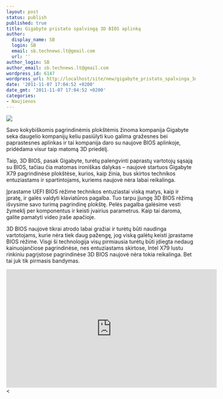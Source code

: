 ```yaml
---
layout: post
status: publish
published: true
title: Gigabyte pristato spalvingą 3D BIOS aplinką
author:
  display_name: SB
  login: SB
  email: sb.technews.lt@gmail.com
  url: ''
author_login: SB
author_email: sb.technews.lt@gmail.com
wordpress_id: 6147
wordpress_url: http://localhost/site/new/gigabyte_pristato_spalvinga_3d_bios_aplinka/
date: '2011-11-07 17:04:52 +0200'
date_gmt: '2011-11-07 17:04:52 +0200'
categories:
- Naujienos
---
```

<div class="imgright"><img src="http://technews.lt/upload/gigabyte_x79_ud3_102511_thumb.jpg"  /></div>
<p>Savo kokybiškomis pagrindinėmis plokštėmis žinoma kompanija Gigabyte seka daugelio kompanijų keliu pasiūlyti kuo galima gražesnes bei paprastesnes aplinkas ir tai kompanija daro su naujove BIOS aplinkoje, pridėdama visur taip matomą 3D priedėlį.</p>
<p>Taip, 3D BIOS, pasak Gigabyte, turėtų palengvinti paprastų vartotojų sąsają su BIOS, tačiau čia matomas ironiškas dalykas – naujovė startuos Gigabyte X79 pagrindinėse plokštėse, kurios, kaip žinia, bus skirtos technikos entuziastams ir spartintojams, kuriems naujovė nėra labai reikalinga.</p>
<p>Įprastame UEFI BIOS rėžime technikos entuziastai viską matys, kaip ir įpratę, ir galės valdyti klaviatūros pagalba. Tuo tarpu įjungę 3D BIOS rėžimą išvysime savo turimą pagrindinę plokštę. Pelės pagalba galėsime vesti žymeklį per komponentus ir keisti įvairius parametrus. Kaip tai daroma, galite pamatyti video įraše apačioje.</p>
<p>3D BIOS naujovė tikrai atrodo labai gražiai ir turėtų būti naudinga vartotojams, kurie nėra tiek daug pažengę, jog viską galėtų keisti įprastame BIOS rėžime. Visgi ši technologija visų pirmiausia turėtų būti įdiegta nedaug kainuojančiose pagrindinėse, nes entuziastams skirtose, Intel X79 lustu rinkiniu pagrįstose pagrindinėse 3D BIOS naujovė nėra tokia reikalinga. Bet tai juk tik pirmasis bandymas.</p>
<p><center><iframe width="560" height="315" src="http://www.youtube.com/embed/Q62I2uHLkKc" frameborder="0" allowfullscreen></iframe></center><</p>
